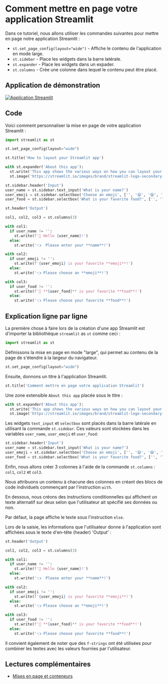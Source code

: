 # Comment mettre en page votre application Streamlit

Dans ce tutoriel, nous allons utiliser les commandes suivantes pour mettre en page notre application Streamlit :
- `st.set_page_config(layout="wide")` - Affiche le contenu de l'application en mode large.
- `st.sidebar` - Place les widgets dans la barre latérale.
- `st.expander` - Place les widgets dans un expader.
- `st.columns` - Crée une colonne dans lequel le contenu peut être placé.

## Application de démonstration

[![Application Streamlit](https://static.streamlit.io/badges/streamlit_badge_black_white.svg)](https://share.streamlit.io/dataprofessor/streamlit-layout/)

## Code
Voici comment personnaliser la mise en page de votre application Streamlit :
```python
import streamlit as st

st.set_page_config(layout="wide")

st.title('How to layout your Streamlit app')

with st.expander('About this app'):
  st.write('This app shows the various ways on how you can layout your Streamlit app.')
  st.image('https://streamlit.io/images/brand/streamlit-logo-secondary-colormark-darktext.png', width=250)

st.sidebar.header('Input')
user_name = st.sidebar.text_input('What is your name?')
user_emoji = st.sidebar.selectbox('Choose an emoji', ['', '😄', '😆', '😊', '😍', '😴', '😕', '😱'])
user_food = st.sidebar.selectbox('What is your favorite food?', ['', 'Tom Yum Kung', 'Burrito', 'Lasagna', 'Hamburger', 'Pizza'])

st.header('Output')

col1, col2, col3 = st.columns(3)

with col1:
  if user_name != '':
    st.write(f'👋 Hello {user_name}!')
  else:
    st.write('👈  Please enter your **name**!')

with col2:
  if user_emoji != '':
    st.write(f'{user_emoji} is your favorite **emoji**!')
  else:
    st.write('👈 Please choose an **emoji**!')

with col3:
  if user_food != '':
    st.write(f'🍴 **{user_food}** is your favorite **food**!')
  else:
    st.write('👈 Please choose your favorite **food**!')
```

## Explication ligne par ligne
La première chose à faire lors de la création d'une app Streamlit est d'importer la bibliothèque `streamlit` as `st` comme ceci :
```python
import streamlit as st
```

Définissons la mise en page en mode "large", qui permet au contenu de la page de s'étendre à la largeur du navigateur.

```python
st.set_page_config(layout="wide")
```

Ensuite, donnons un titre à l'application Streamlit.
```python
st.title('Comment mettre en page votre application Streamlit')
```

Une zone extensible `About this app` placée sous le titre :

```python
with st.expander('About this app'):
  st.write('This app shows the various ways on how you can layout your Streamlit app.')
  st.image('https://streamlit.io/images/brand/streamlit-logo-secondary-colormark-darktext.png', width=250)
```

Les widgets `text_input` et `selectbox` sont placés dans la barre latérale en utilisant la commande `st.sidebar`. Ces valeurs sont stockées dans les variables `user_name`, `user_emoji` et `user_food`:
```python
st.sidebar.header('Input')
user_name = st.sidebar.text_input('What is your name?')
user_emoji = st.sidebar.selectbox('Choose an emoji', ['', '😄', '😆', '😊', '😍', '😴', '😕', '😱'])
user_food = st.sidebar.selectbox('What is your favorite food?', ['', 'Tom Yum Kung', 'Burrito', 'Lasagna', 'Hamburger', 'Pizza'])
```

Enfin, nous allons créer 3 colonnes à l'aide de la commande `st.columns` : `col1`, `col2` et `col3`.

Nous attribuons un contenu à chacune des colonnes en créant des blocs de code individuels commençant par l'instruction `with`.

En dessous, nous créons des instructions conditionnelles qui affichent un texte alternatif sur deux selon que l'utilisateur ait spécifié ses données ou non.

Par défaut, la page affiche le texte sous l'instruction `else`.

Lors de la saisie, les informations que l'utilisateur donne à l'application sont affichées sous le texte d'en-tête (header) 'Output' :


```python
st.header('Output')

col1, col2, col3 = st.columns(3)

with col1:
  if user_name != '':
    st.write(f'👋 Hello {user_name}!')
  else:
    st.write('👈  Please enter your **name**!')

with col2:
  if user_emoji != '':
    st.write(f'{user_emoji} is your favorite **emoji**!')
  else:
    st.write('👈 Please choose an **emoji**!')

with col3:
  if user_food != '':
    st.write(f'🍴 **{user_food}** is your favorite **food**!')
  else:
    st.write('👈 Please choose your favorite **food**!')
```

Il convient également de noter que des `f-strings` ont été utilisées pour combiner les textes avec les valeurs fournies par l'utilisateur.

## Lectures complémentaires
- [Mises en page et conteneurs](https://docs.streamlit.io/library/api-reference/layout)